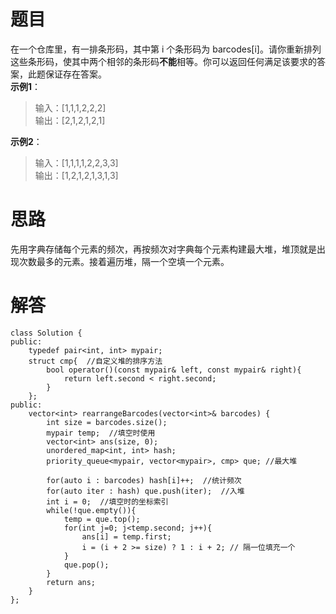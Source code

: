 # **题目**  
在一个仓库里，有一排条形码，其中第 i 个条形码为 barcodes[i]。请你重新排列这些条形码，使其中两个相邻的条形码**不能**相等。你可以返回任何满足该要求的答案，此题保证存在答案。  
**示例1**：  
> 输入：[1,1,1,2,2,2]  
> 输出：[2,1,2,1,2,1]  

**示例2**：  
> 输入：[1,1,1,1,2,2,3,3]  
> 输出：[1,2,1,2,1,3,1,3]  

# **思路**  
先用字典存储每个元素的频次，再按频次对字典每个元素构建最大堆，堆顶就是出现次数最多的元素。接着遍历堆，隔一个空填一个元素。  
# **解答**  
```
class Solution {
public:
    typedef pair<int, int> mypair;  
    struct cmp{  //自定义堆的排序方法
        bool operator()(const mypair& left, const mypair& right){
            return left.second < right.second;
        }
    };
public:
    vector<int> rearrangeBarcodes(vector<int>& barcodes) {
        int size = barcodes.size();
        mypair temp;  //填空时使用
        vector<int> ans(size, 0);
        unordered_map<int, int> hash;
        priority_queue<mypair, vector<mypair>, cmp> que; //最大堆
        
        for(auto i : barcodes) hash[i]++;  //统计频次
        for(auto iter : hash) que.push(iter);  //入堆
        int i = 0;  //填空时的坐标索引
        while(!que.empty()){
            temp = que.top();
            for(int j=0; j<temp.second; j++){
                ans[i] = temp.first;
                i = (i + 2 >= size) ? 1 : i + 2; // 隔一位填充一个
            }
            que.pop();
        }
        return ans;
    }
};
```